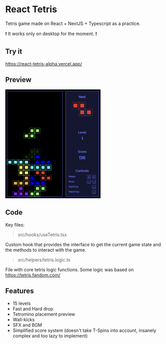 # React Tetris

Tetris game made on React + NextJS + Typescript as a practice.

:exclamation: It works only on desktop for the moment. :exclamation:

## Try it

https://react-tetris-alpha.vercel.app/

## Preview
<img src="preview.png" alt="Preview" width="300" />

## Code

Key files:

> src/hooks/useTetris.tsx

Custom hook that provides the interface to get the current game state and the methods to interact with the game.

> src/helpers/tetris.logic.ts

File with core tetris logic functions. Some logic was based on https://tetris.fandom.com/

## Features

- 15 levels
- Fast and Hard drop
- Tetromino placement preview
- Wall-kicks
- SFX and BGM
- Simplified score system (doesn't take T-Spins into account, insanely complex and too lazy to implement)